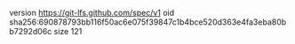 version https://git-lfs.github.com/spec/v1
oid sha256:690878793bb116f50ac6e075f39847c1b4bce520d363e4fa3eba80bb7292d06c
size 121
